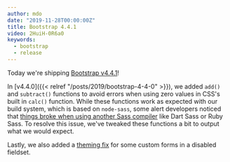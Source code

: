 ```yaml
---
author: mdo
date: "2019-11-28T00:00:00Z"
title: Bootstrap 4.4.1
video: 2HuiH-0R6a0
keywords:
  - bootstrap
  - release
---
```


Today we're shipping [Bootstrap v4.4.1](https://github.com/twbs/bootstrap/releases/tag/v4.4.1)!

In [v4.4.0]({{< relref "/posts/2019/bootstrap-4-4-0" >}}), we added `add()` and `subtract()` functions to avoid errors when using zero values in CSS's built in `calc()` function. While these functions work as expected with our build system, which is based on `node-sass`, some alert developers noticed that [things broke when using another Sass compiler](https://github.com/twbs/bootstrap/issues/29743) like Dart Sass or Ruby Sass. To resolve this issue, we've tweaked these functions a bit to output what we would expect.

Lastly, we also added a [theming fix](https://github.com/twbs/bootstrap/pull/29762) for some custom forms in a disabled fieldset.
